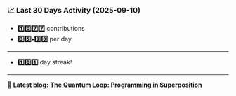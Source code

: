 <!--START_STATS-->
### 📈 Last 30 Days Activity (2025-09-10)  
- **1️⃣0️⃣7️⃣7️⃣** contributions  
- **3️⃣5️⃣•9️⃣0️⃣** per day
---
- **1️⃣0️⃣1️⃣** day streak!
---
📝 **Latest blog:** [**The Quantum Loop: Programming in Superposition**](https://andriak.com/blog/quantum-loop)
<!--END_STATS-->

